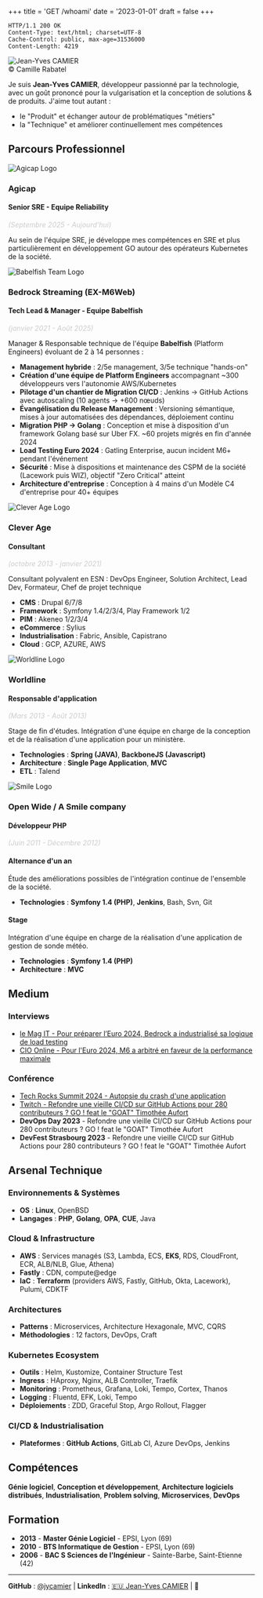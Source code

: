+++
title = 'GET /whoami'
date = '2023-01-01'
draft = false
+++
```
HTTP/1.1 200 OK
Content-Type: text/html; charset=UTF-8
Cache-Control: public, max-age=31536000
Content-Length: 4219
```
<div class="profile-photo-container">
<img src="/moi.jpg" alt="Jean-Yves CAMIER" class="profile-photo">
<div class="photo-copyright">© Camille Rabatel</div>
</div>

Je suis **Jean-Yves CAMIER**, développeur passionné par la technologie, avec un goût prononcé pour la vulgarisation et la conception de solutions & de produits. J'aime tout autant :
- le "Produit" et échanger autour de problématiques "métiers"
- la "Technique" et améliorer continuellement mes compétences

## Parcours Professionnel

<div class="team-section">
<img src="/agicap-logo.avif" alt="Agicap Logo" class="team-logo">
<div class="team-info">
<h3>Agicap</h3>
<h4>Senior SRE - Equipe Reliability</h4>
<p style="margin: 0.5rem 0; color: #ccc; font-style: italic;">(Septembre 2025 - Aujourd'hui)</p>
</div>
</div>

Au sein de l'équipe SRE, je développe mes compétences en SRE
et plus particulièrement en développement GO autour des opérateurs Kubernetes de la société.

<div class="team-section">
<img src="/babelfish-logo.png" alt="Babelfish Team Logo" class="team-logo">
<div class="team-info">
<h3>Bedrock Streaming (EX-M6Web)</h3>
<h4>Tech Lead & Manager - Equipe Babelfish</h4>
<p style="margin: 0.5rem 0; color: #ccc; font-style: italic;">(janvier 2021 - Août 2025)</p>
</div>
</div>

Manager & Responsable technique de l'équipe **Babelfish** (Platform Engineers) évoluant de 2 à 14 personnes :
- **Management hybride** : 2/5e management, 3/5e technique "hands-on"
- **Création d'une équipe de Platform Engineers** accompagnant ~300 développeurs vers l'autonomie AWS/Kubernetes
- **Pilotage d'un chantier de Migration CI/CD** : Jenkins → GitHub Actions avec autoscaling (10 agents → +600 nœuds)
- **Évangélisation du Release Management** : Versioning sémantique, mises à jour automatisées des dépendances, déploiement continu 
- **Migration PHP → Golang** : Conception et mise à disposition d'un framework Golang basé sur Uber FX. ~60 projets migrés en fin d'année 2024
- **Load Testing Euro 2024** : Gatling Enterprise, aucun incident M6+ pendant l'événement
- **Sécurité** : Mise à dispositions et maintenance des CSPM de la société (Lacework puis WIZ), objectif "Zero Critical" atteint
- **Architecture d'entreprise** : Conception à 4 mains d'un Modèle C4 d'entreprise pour 40+ équipes

<div class="team-section">
<img src="/clever-age-logo.jpg" alt="Clever Age Logo" class="team-logo">
<div class="team-info">
<h3>Clever Age</h3>
<h4>Consultant</h4>
<p style="margin: 0.5rem 0; color: #ccc; font-style: italic;">(octobre 2013 - janvier 2021)</p>
</div>
</div>

Consultant polyvalent en ESN : DevOps Engineer, Solution Architect, Lead Dev, Formateur, Chef de projet technique
- **CMS** : Drupal 6/7/8
- **Framework** : Symfony 1.4/2/3/4, Play Framework 1/2 
- **PIM** : Akeneo 1/2/3/4
- **eCommerce** : Sylius
- **Industrialisation** : Fabric, Ansible, Capistrano
- **Cloud** : GCP, AZURE, AWS

<div class="team-section">
<img src="/worldline_logo.png" alt="Worldline Logo" class="team-logo">
<div class="team-info">
<h3>Worldline</h3>
<h4>Responsable d'application</h4>
<p style="margin: 0.5rem 0; color: #ccc; font-style: italic;">(Mars 2013 - Août 2013)</p>
</div>
</div>

Stage de fin d'études. Intégration d'une équipe en charge de la conception et de la réalisation d'une application pour un ministère.
- **Technologies** : **Spring (JAVA)**, **BackboneJS (Javascript)**
- **Architecture** : **Single Page Application**, **MVC**
- **ETL** : Talend

<div class="team-section">
<img src="/smile_logo.png" alt="Smile Logo" class="team-logo">
<div class="team-info">
<h3>Open Wide / A Smile company</h3>
<h4>Développeur PHP</h4>
<p style="margin: 0.5rem 0; color: #ccc; font-style: italic;">(Juin 2011 - Décembre 2012)</p>
</div>
</div>

#### Alternance d'un an

Étude des améliorations possibles de l'intégration continue de l'ensemble de la société.
- **Technologies** : **Symfony 1.4 (PHP)**, **Jenkins**, Bash, Svn, Git

#### Stage

Intégration d'une équipe en charge de la réalisation d'une application de gestion de sonde météo.
- **Technologies** : **Symfony 1.4 (PHP)**
- **Architecture** : **MVC**

## Medium

### Interviews
- [le Mag IT - Pour préparer l’Euro 2024, Bedrock a industrialisé sa logique de load testing](https://www.lemagit.fr/etude/Pour-preparer-lEuro-2024-Bedrock-a-industrialise-sa-logique-de-load-testing)
- [CIO Online - Pour l'Euro 2024, M6 a arbitré en faveur de la performance maximale](https://www.cio-online.com/actualites/lire-pour-l-euro-2024-m6-a-arbitre-en-faveur-de-la-performance-maximale-15749.html)

### Conférence
- [Tech Rocks Summit 2024 - Autopsie du crash d'une application](https://events.tech.rocks/e/summit-2024/fr/session/6ba91b88-a987-ef11-8473-6045bd89bd6e/autopsie-du-crash-d-une-application)
- [Twitch - Refondre une vieille CI/CD sur GitHub Actions pour 280 contributeurs ? GO ! feat le "GOAT" Timothée Aufort](https://www.twitch.tv/videos/2061920961)
- **DevOps Day 2023** - Refondre une vieille CI/CD sur GitHub Actions pour 280 contributeurs ? GO ! feat le "GOAT" Timothée Aufort
- **DevFest Strasbourg 2023** - Refondre une vieille CI/CD sur GitHub Actions pour 280 contributeurs ? GO ! feat le "GOAT" Timothée Aufort



## Arsenal Technique

### **Environnements & Systèmes**
- **OS** : **Linux**, OpenBSD
- **Langages** : **PHP**, **Golang**, **OPA**, **CUE**, Java

### **Cloud & Infrastructure** 
- **AWS** : Services managés (S3, Lambda, ECS, **EKS**, RDS, CloudFront, ECR, ALB/NLB, Glue, Athena)
- **Fastly** : CDN, compute@edge
- **IaC** : **Terraform** (providers AWS, Fastly, GitHub, Okta, Lacework), Pulumi, CDKTF

### **Architectures**
- **Patterns** : Microservices, Architecture Hexagonale, MVC, CQRS
- **Méthodologies** : 12 factors, DevOps, Craft

### **Kubernetes Ecosystem**
- **Outils** : Helm, Kustomize, Container Structure Test
- **Ingress** : HAproxy, Nginx, ALB Controller, Traefik
- **Monitoring** : Prometheus, Grafana, Loki, Tempo, Cortex, Thanos
- **Logging** : Fluentd, EFK, Loki, Tempo
- **Déploiements** : ZDD, Graceful Stop, Argo Rollout, Flagger

### **CI/CD & Industrialisation**
- **Plateformes** : **GitHub Actions**, GitLab CI, Azure DevOps, Jenkins

## Compétences

**Génie logiciel**, **Conception et développement**, **Architecture logiciels distribués**, 
**Industrialisation**, **Problem solving**, **Microservices**, **DevOps**

## Formation

- **2013** - **Master Génie Logiciel** - EPSI, Lyon (69)
- **2010** - **BTS Informatique de Gestion** - EPSI, Lyon (69)  
- **2006** - **BAC S Sciences de l'Ingénieur** - Sainte-Barbe, Saint-Etienne (42)

---

**GitHub** : [@jycamier](https://github.com/jycamier) | **LinkedIn** : [🇪🇺 Jean-Yves CAMIER](https://linkedin.com/in/🇪🇺-jean-yves-camier-a6889279/) | 🧙
